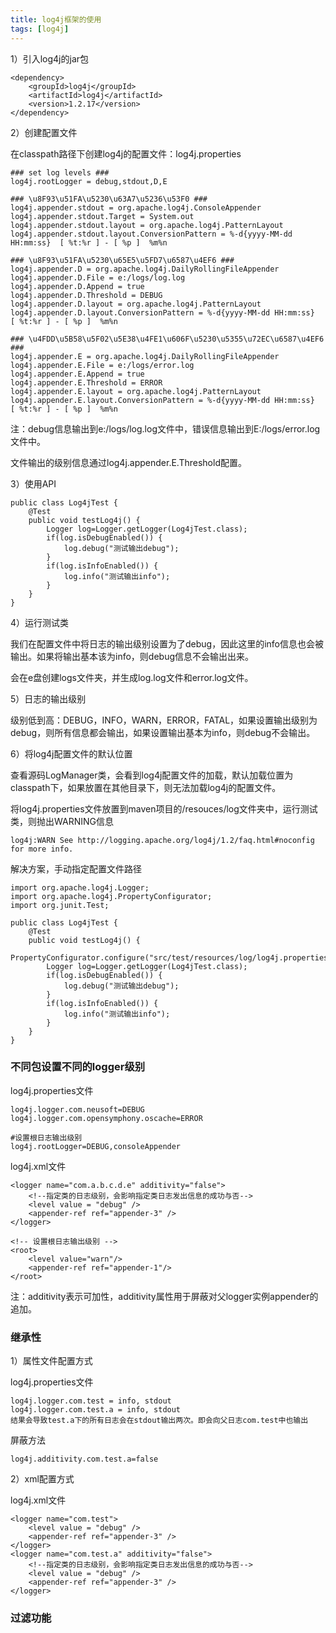 ```yaml
---
title: log4j框架的使用
tags: [log4j]
---
```


1）引入log4j的jar包

```
<dependency>
    <groupId>log4j</groupId>
    <artifactId>log4j</artifactId>
    <version>1.2.17</version>
</dependency>
```

2）创建配置文件

在classpath路径下创建log4j的配置文件：log4j.properties

```
### set log levels ###
log4j.rootLogger = debug,stdout,D,E

### \u8F93\u51FA\u5230\u63A7\u5236\u53F0 ###
log4j.appender.stdout = org.apache.log4j.ConsoleAppender
log4j.appender.stdout.Target = System.out
log4j.appender.stdout.layout = org.apache.log4j.PatternLayout
log4j.appender.stdout.layout.ConversionPattern = %-d{yyyy-MM-dd HH:mm:ss}  [ %t:%r ] - [ %p ]  %m%n

### \u8F93\u51FA\u5230\u65E5\u5FD7\u6587\u4EF6 ###
log4j.appender.D = org.apache.log4j.DailyRollingFileAppender
log4j.appender.D.File = e:/logs/log.log
log4j.appender.D.Append = true
log4j.appender.D.Threshold = DEBUG
log4j.appender.D.layout = org.apache.log4j.PatternLayout
log4j.appender.D.layout.ConversionPattern = %-d{yyyy-MM-dd HH:mm:ss}  [ %t:%r ] - [ %p ]  %m%n

### \u4FDD\u5B58\u5F02\u5E38\u4FE1\u606F\u5230\u5355\u72EC\u6587\u4EF6 ###
log4j.appender.E = org.apache.log4j.DailyRollingFileAppender
log4j.appender.E.File = e:/logs/error.log
log4j.appender.E.Append = true
log4j.appender.E.Threshold = ERROR
log4j.appender.E.layout = org.apache.log4j.PatternLayout
log4j.appender.E.layout.ConversionPattern = %-d{yyyy-MM-dd HH:mm:ss}  [ %t:%r ] - [ %p ]  %m%n 
```

注：debug信息输出到e:/logs/log.log文件中，错误信息输出到E:/logs/error.log文件中。

文件输出的级别信息通过log4j.appender.E.Threshold配置。

3）使用API

```
public class Log4jTest {
    @Test
    public void testLog4j() {
        Logger log=Logger.getLogger(Log4jTest.class);
        if(log.isDebugEnabled()) {
            log.debug("测试输出debug");
        }
        if(log.isInfoEnabled()) {
            log.info("测试输出info");
        }
    }
}
```

4）运行测试类

我们在配置文件中将日志的输出级别设置为了debug，因此这里的info信息也会被输出。如果将输出基本该为info，则debug信息不会输出出来。

会在e盘创建logs文件夹，并生成log.log文件和error.log文件。

5）日志的输出级别

级别低到高：DEBUG，INFO，WARN，ERROR，FATAL，如果设置输出级别为debug，则所有信息都会输出，如果设置输出基本为info，则debug不会输出。

6）将log4j配置文件的默认位置

查看源码LogManager类，会看到log4j配置文件的加载，默认加载位置为classpath下，如果放置在其他目录下，则无法加载log4j的配置文件。

将log4j.properties文件放置到maven项目的/resouces/log文件夹中，运行测试类，则抛出WARNING信息

```
log4j:WARN See http://logging.apache.org/log4j/1.2/faq.html#noconfig for more info.
```

解决方案，手动指定配置文件路径

```
import org.apache.log4j.Logger;
import org.apache.log4j.PropertyConfigurator;
import org.junit.Test;

public class Log4jTest {
    @Test
    public void testLog4j() {
        PropertyConfigurator.configure("src/test/resources/log/log4j.properties");
        Logger log=Logger.getLogger(Log4jTest.class);
        if(log.isDebugEnabled()) {
            log.debug("测试输出debug");
        }
        if(log.isInfoEnabled()) {
            log.info("测试输出info");
        }
    }
}
```

### 不同包设置不同的logger级别

log4j.properties文件

```
log4j.logger.com.neusoft=DEBUG
log4j.logger.com.opensymphony.oscache=ERROR

#设置根日志输出级别
log4j.rootLogger=DEBUG,consoleAppender
```

log4j.xml文件

```
<logger name="com.a.b.c.d.e" additivity="false">
    <!--指定类的日志级别，会影响指定类日志发出信息的成功与否-->
    <level value = "debug" />
    <appender-ref ref="appender-3" />
</logger>

<!-- 设置根日志输出级别 -->
<root>
    <level value="warn"/>
    <appender-ref ref="appender-1"/>
</root>
```

注：additivity表示可加性，additivity属性用于屏蔽对父logger实例appender的追加。

### 继承性

1）属性文件配置方式

log4j.properties文件

```
log4j.logger.com.test = info, stdout
log4j.logger.com.test.a = info, stdout
结果会导致test.a下的所有日志会在stdout输出两次。即会向父日志com.test中也输出
```

屏蔽方法

```
log4j.additivity.com.test.a=false
```

2）xml配置方式

log4j.xml文件

```
<logger name="com.test">
    <level value = "debug" />
    <appender-ref ref="appender-3" />
</logger>
<logger name="com.test.a" additivity="false">
    <!--指定类的日志级别，会影响指定类日志发出信息的成功与否-->
    <level value = "debug" />
    <appender-ref ref="appender-3" />
</logger>
```

### 过滤功能

